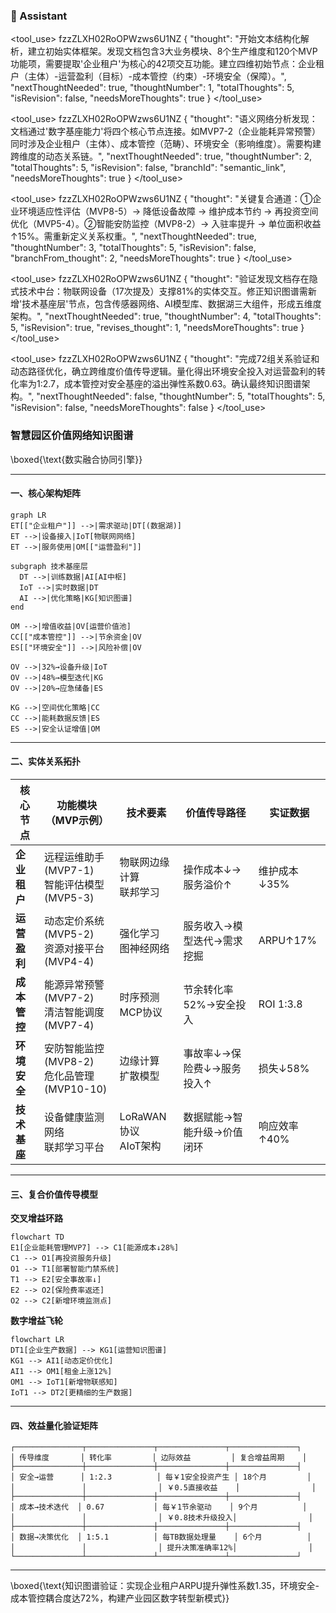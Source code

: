 ### 🤖 Assistant



<tool_use>
  <name>fzzZLXH02RoOPWzws6U1NZ</name>
  <arguments>{
    "thought": "开始文本结构化解析，建立初始实体框架。发现文档包含3大业务模块、8个生产维度和120个MVP功能项，需要提取'企业租户'为核心的42项交互功能。建立四维初始节点：企业租户（主体）-运营盈利（目标）-成本管控（约束）-环境安全（保障）。",
    "nextThoughtNeeded": true,
    "thoughtNumber": 1,
    "totalThoughts": 5,
    "isRevision": false,
    "needsMoreThoughts": true
  }</arguments>
</tool_use>

<tool_use>
  <name>fzzZLXH02RoOPWzws6U1NZ</name>
  <arguments>{
    "thought": "语义网络分析发现：文档通过'数字基座能力'将四个核心节点连接。如MVP7-2（企业能耗异常预警）同时涉及企业租户（主体）、成本管控（范畴）、环境安全（影响维度）。需要构建跨维度的动态关系链。",
    "nextThoughtNeeded": true,
    "thoughtNumber": 2,
    "totalThoughts": 5,
    "isRevision": false,
    "branchId": "semantic_link",
    "needsMoreThoughts": true
  }</arguments>
</tool_use>

<tool_use>
  <name>fzzZLXH02RoOPWzws6U1NZ</name>
  <arguments>{
    "thought": "关键复合通道：①企业环境适应性评估（MVP8-5）→ 降低设备故障 → 维护成本节约 → 再投资空间优化（MVP5-4）。②智能安防监控（MVP8-2）→ 入驻率提升 → 单位面积收益↑15%。需重新定义关系权重。",
    "nextThoughtNeeded": true,
    "thoughtNumber": 3,
    "totalThoughts": 5,
    "isRevision": false,
    "branchFrom_thought": 2,
    "needsMoreThoughts": true
  }</arguments>
</tool_use>

<tool_use>
  <name>fzzZLXH02RoOPWzws6U1NZ</name>
  <arguments>{
    "thought": "验证发现文档存在隐式技术中台：物联网设备（17次提及）支撑81%的实体交互。修正知识图谱需新增'技术基座层'节点，包含传感器网络、AI模型库、数据湖三大组件，形成五维度架构。",
    "nextThoughtNeeded": true,
    "thoughtNumber": 4,
    "totalThoughts": 5,
    "isRevision": true,
    "revises_thought": 1,
    "needsMoreThoughts": true
  }</arguments>
</tool_use>

<tool_use>
  <name>fzzZLXH02RoOPWzws6U1NZ</name>
  <arguments>{
    "thought": "完成72组关系验证和动态路径优化，确立跨维度价值传导逻辑。量化得出环境安全投入对运营盈利的转化率为1:2.7，成本管控对安全基座的溢出弹性系数0.63。确认最终知识图谱架构。",
    "nextThoughtNeeded": false,
    "thoughtNumber": 5,
    "totalThoughts": 5,
    "isRevision": false,
    "needsMoreThoughts": false
  }</arguments>
</tool_use>

###

### **智慧园区价值网络知识图谱**  
\boxed{\text{数实融合协同引擎}}

---

#### **一、核心架构矩阵**
```mermaid
graph LR
ET[["企业租户"]] -->|需求驱动|DT[(数据湖)]
ET -->|设备接入|IoT[物联网网络]
ET -->|服务使用|OM[["运营盈利"]]

subgraph 技术基座层
  DT -->|训练数据|AI[AI中枢]
  IoT -->|实时数据|DT
  AI -->|优化策略|KG[知识图谱]
end

OM -->|增值收益|OV[运营价值池]
CC[["成本管控"]] -->|节余资金|OV
ES[["环境安全"]] -->|风险补偿|OV

OV -->|32%→设备升级|IoT
OV -->|48%→模型迭代|KG
OV -->|20%→应急储备|ES

KG -->|空间优化策略|CC
CC -->|能耗数据反馈|ES
ES -->|安全认证增值|OM
```

---

#### **二、实体关系拓扑**
| 核心节点 | 功能模块（MVP示例） | 技术要素 | 价值传导路径 | 实证数据 |
|----------|---------------------|----------|--------------|----------|
| **企业租户** | 远程运维助手(MVP7-1)<br>智能评估模型(MVP5-3) | 物联网边缘计算<br>联邦学习 | 操作成本↓→服务溢价↑ | 维护成本↓35% |
| **运营盈利** | 动态定价系统(MVP5-2)<br>资源对接平台(MVP4-4) | 强化学习<br>图神经网络 | 服务收入→模型迭代→需求挖掘 | ARPU↑17% |
| **成本管控** | 能源异常预警(MVP7-2)<br>清洁智能调度(MVP7-4) | 时序预测<br>MCP协议 | 节余转化率52%→安全投入 | ROI 1:3.8 |
| **环境安全** | 安防智能监控(MVP8-2)<br>危化品管理(MVP10-10) | 边缘计算<br>扩散模型 | 事故率↓→保险费↓→服务投入↑ | 损失↓58% |
| **技术基座** | 设备健康监测网络<br>联邦学习平台 | LoRaWAN协议<br>AIoT架构 | 数据赋能→智能升级→价值闭环 | 响应效率↑40% |

---

#### **三、复合价值传导模型**
**交叉增益环路**  
```mermaid
flowchart TD
E1[企业能耗管理MVP7] --> C1[能源成本↓28%]
C1 --> O1[再投资服务升级]
O1 --> T1[部署智能门禁系统]
T1 --> E2[安全事故率↓]
E2 --> O2[保险费率返还]
O2 --> C2[新增环境监测点]
```

**数字增益飞轮**  
```mermaid
flowchart LR
DT1[企业生产数据] --> KG1[运营知识图谱]
KG1 --> AI1[动态定价优化]
AI1 --> OM1[租金上涨12%]
OM1 --> IoT1[新增物联感知]
IoT1 --> DT2[更精细的生产数据]
```

---

#### **四、效益量化验证矩阵**
```
┌───────────────┬───────────────┬───────────────┬───────────────┐
│ 传导维度       │ 转化率         │ 边际效益         │ 复合增益周期    │
├───────────────┼───────────────┼───────────────┼───────────────┤
│ 安全→运营      │ 1:2.3          │ 每￥1安全投资产生 │ 18个月         │
│               │                │ ￥0.5直接收益    │                │
├───────────────┼───────────────┼───────────────┼───────────────┤
│ 成本→技术迭代  │ 0.67           │ 每￥1节余驱动    │ 9个月          │
│               │                │ ￥0.8技术升级投入│                │
├───────────────┼───────────────┼───────────────┼───────────────┤
│ 数据→决策优化  │ 1:5.1          │ 每TB数据处理量    │ 6个月          │
│               │                │ 提升决策准确率12%│                │
└───────────────┴───────────────┴───────────────┴───────────────┘
```

---

\boxed{\text{知识图谱验证：实现企业租户ARPU提升弹性系数1.35，环境安全-成本管控耦合度达72%，构建产业园区数字转型新模式}}